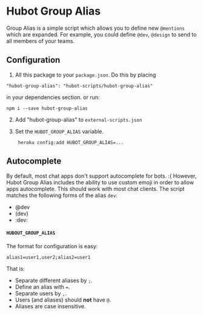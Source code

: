 # Hubot Group Alias

Group Alias is a simple script which allows you to define new `@mentions` which are expanded. For example, you could define `@dev`, `@design` to send to all members of your teams.

## Configuration
1. All this package to your `package.json`. Do this by placing
```
"hubot-group-alias": "hubot-scripts/hubot-group-alias"
```
in your dependencies section.
or run:
```
npm i --save hubot-group-alias
```

2. Add "hubot-group-alias" to `external-scripts.json`
3. Set the `HUBOT_GROUP_ALIAS` variable.

        heroku config:add HUBOT_GROUP_ALIAS=...

## Autocomplete
By default, most chat apps don't support autocomplete for bots. :(
However, Hubot Group Alias includes the ability to use custom emoji in order to allow apps autocomplete. This should work with most chat clients.
The script matches the following forms of the alias `dev`:

* @dev
* (dev)
* :dev:

####   `HUBOUT_GROUP_ALIAS`
The format for configuration is easy:

    alias1=user1,user2;alias2=user1

That is:

* Separate different aliases by `;`.
* Define an alias with `=`.
* Separate users by `,`.
* Users (and aliases) should __not__ have `@`.
* Aliases are case insensitive.

